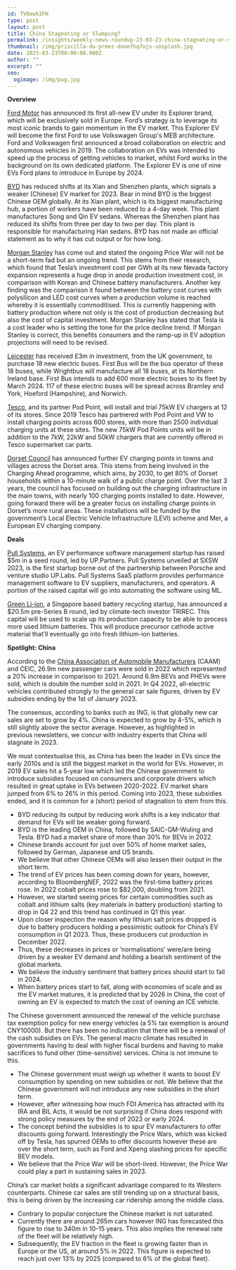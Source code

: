 ```yaml
---
id: TVOewk3FH
type: post
layout: post
title: China Stagnating or Slumping?
permalink: /insights/weekly-news-roundup-23-03-23-china-stagnating-or-slumping/
thumbnail: /img/priscilla-du-preez-donefhq7ojs-unsplash.jpg
date: 2023-03-23T00:00:00.000Z
author: ""
excerpt: ""
seo:
  ogimage: /img/pug.jpg
---
```

**Overview**

[Ford Motor](https://www.cnbc.com/2023/03/21/ford-explorer-ev-europe.html) has announced its first all-new EV under its Explorer brand, which will be exclusively sold in Europe. Ford’s strategy is to leverage its most iconic brands to gain momentum in the EV market. This Explorer EV will become the first Ford to use Volkswagen Group's MEB architecture. Ford and Volkswagen first announced a broad collaboration on electric and autonomous vehicles in 2019. The collaboration on EVs was intended to speed up the process of getting vehicles to market, whilst Ford works in the background on its own dedicated platform. The Explorer EV is one of nine EVs Ford plans to introduce in Europe by 2024.

[BYD](https://www.reuters.com/business/autos-transportation/byd-reduces-shifts-two-ev-assembly-plants-china-sources-2023-03-21/) has reduced shifts at its Xian and Shenzhen plants, which signals a weaker (Chinese) EV market for 2023. Bear in mind BYD is the biggest Chinese OEM globally. At its Xian plant, which is its biggest manufacturing hub, a portion of workers have been reduced to a 4-day week. This plant manufactures Song and Qin EV sedans. Whereas the Shenzhen plant has reduced its shifts from three per day to two per day. This plant is responsible for manufacturing Han sedans. BYD has not made an official statement as to why it has cut output or for how long.

[Morgan Stanley](https://thedriven.io/2023/03/22/tesla-and-byd-electric-vehicle-price-war-shows-ev-price-cuts-are-a-trend-not-a-fad/) has come out and stated the ongoing Price War will not be a short-term fad but an ongoing trend. This stems from their research, which found that Tesla’s investment cost per GWh at its new Nevada factory expansion represents a huge drop in anode production investment cost, in comparison with Korean and Chinese battery manufacturers. Another key finding was the comparison it found between the battery cost curves with polysilicon and LED cost curves when a production volume is reached whereby it is essentially commoditised. This is currently happening with battery production where not only is the cost of production decreasing but also the cost of capital investment. Morgan Stanley has stated that Tesla is a cost leader who is setting the tone for the price decline trend. If Morgan Stanley is correct, this benefits consumers and the ramp-up in EV adoption projections will need to be revised.

[Leicester](https://www.autocar.co.uk/car-news/new-cars/leicester-ditches-diesel-buses-%25C2%25A322m-ev-shift) has received £3m in investment, from the UK government, to purchase 18 new electric buses. First Bus will be the bus operator of these 18 buses, while Wrightbus will manufacture all 18 buses, at its Northern Ireland base. First Bus intends to add 600 more electric buses to its fleet by March 2024. 117 of these electric buses will be spread across Bramley and York, Hoeford (Hampshire), and Norwich.

[Tesco](https://www.moveelectric.com/e-cars/tesco-and-pod-point-add-75kw-ev-chargers-supermarket-network), and its partner Pod Point, will install and trial 75kW EV chargers at 12 of its stores. Since 2019 Tesco has partnered with Pod Point and VW to install charging points across 600 stores, with more than 2500 individual charging units at these sites. The new 75kW Pod Points units will be in addition to the 7kW, 22kW and 50kW chargers that are currently offered in Tesco supermarket car parts.

[Dorset Council](https://news.dorsetcouncil.gov.uk/2023/03/21/council-charges-ahead-with-plans-to-improve-electric-vehicle-charging-network-in-dorset/#:~:text=Dorset%2520Council%2520has%2520announced%2520ambitious,walk%2520of%2520a%2520public%2520chargepoint.) has announced further EV charging points in towns and villages across the Dorset area. This stems from being involved in the Charging Ahead programme, which aims, by 2030, to get 80% of Dorset households within a 10-minute walk of a public charge point. Over the last 3 years, the council has focused on building out the charging infrastructure in the main towns, with nearly 100 charging points installed to date. However, going forward there will be a greater focus on installing charge points in Dorset’s more rural areas. These installations will be funded by the government’s Local Electric Vehicle Infrastructure (LEVI) scheme and Mer, a European EV charging company.

**Deals**

[Pull Systems](https://techcrunch.com/2023/03/17/pull-systems-launches-out-of-up-labs-porsche-partnership-to-tackle-ev-performance/?TrucksFoT), an EV performance software management startup has raised $5m in a seed round, led by UP.Partners. Pull Systems unveiled at SXSW 2023, is the first startup borne out of the partnership between Porsche and venture studio UP.Labs. Pull Systems SaaS platform provides performance management software to EV suppliers, manufacturers, and operators. A portion of the raised capital will go into automating the software using ML.

[Green Li-ion](https://techcrunch.com/2023/03/17/rawr-green-li-ion-recharges-with-20-5m-to-scale-its-recycling-tech/?TrucksFoT), a Singapore based battery recycling startup, has announced a $20.5m pre-Series B round, led by climate-tech investor TRIREC. This capital will be used to scale up its production capacity to be able to process more used lithium batteries. This will produce precursor cathode active material that’ll eventually go into fresh lithium-ion batteries.

**Spotlight: China**

According to the [China Association of Automobile Manufacturers](https://www.fastmarkets.com/insights/chinese-automobile-output-sales-rise) (CAAM) and CEIC, 26.9m new passenger cars were sold in 2022 which represented a 20% increase in comparison to 2021. Around 6.9m BEVs and PHEVs were sold, which is double the number sold in 2021. In Q4 2022, all-electric vehicles contributed strongly to the general car sale figures, driven by EV subsidies ending by the 1st of January 2023. 

The consensus, according to banks such as ING, is that globally new car sales are set to grow by 4%. China is expected to grow by 4-5%, which is still slightly above the sector average. However, as highlighted in previous newsletters, we concur with industry experts that China will stagnate in 2023.

We must contextualise this, as China has been the leader in EVs since the early 2010s and is still the biggest market in the world for EVs. However, in 2019 EV sales hit a 5-year low which led the Chinese government to introduce subsidies focused on consumers and corporate drivers which resulted in great uptake in EVs between 2020-2022. EV market share jumped from 6% to 26% in this period. Coming into 2023, these subsidies ended, and it is common for a (short) period of stagnation to stem from this.

* BYD reducing its output by reducing work shifts is a key indicator that demand for EVs will be weaker going forward.
* BYD is the leading OEM in China, followed by SAIC-GM-Wuling and Tesla. BYD had a market share of more than 30% for BEVs in 2022.
* Chinese brands account for just over 50% of home market sales, followed by German, Japanese and US brands.
* We believe that other Chinese OEMs will also lessen their output in the short term.
* The trend of EV prices has been coming down for years, however, according to BloombergNEF, 2022 was the first-time battery prices rose. In 2022 cobalt prices rose to $82,000, doubling from 2021.
* However, we started seeing prices for certain commodities such as cobalt and lithium salts (key materials in battery production) starting to drop in Q4 22 and this trend has continued in Q1 this year.
* Upon closer inspection the reason why lithium salt prices dropped is due to battery producers holding a pessimistic outlook for China’s EV consumption in Q1 2023. Thus, these producers cut production in December 2022.
* Thus, these decreases in prices or ‘normalisations’ were/are being driven by a weaker EV demand and holding a bearish sentiment of the global markets.
* We believe the industry sentiment that battery prices should start to fall in 2024.
* When battery prices start to fall, along with economies of scale and as the EV market matures, it is predicted that by 2026 in China, the cost of owning an EV is expected to match the cost of owning an ICE vehicle.  

The Chinese government announced the renewal of the vehicle purchase tax exemption policy for new energy vehicles (a 5% tax exemption is around CNY10000). But there has been no indication that there will be a renewal of the cash subsidies on EVs. The general macro climate has resulted in governments having to deal with higher fiscal burdens and having to make sacrifices to fund other (time-sensitive) services. China is not immune to this.

* The Chinese government must weigh up whether it wants to boost EV consumption by spending on new subsidies or not. We believe that the Chinese government will not introduce any new subsidies in the short term.
* However, after witnessing how much FDI America has attracted with its IRA and BIL Acts, it would be not surprising if China does respond with strong policy measures by the end of 2023 or early 2024.
* The concept behind the subsidies is to spur EV manufacturers to offer discounts going forward. Interestingly the Price Wars, which was kicked off by Tesla, has spurred OEMs to offer discounts however these are over the short term, such as Ford and Xpeng slashing prices for specific BEV models.
* We believe that the Price War will be short-lived. However, the Price War could play a part in sustaining sales in 2023.

China’s car market holds a significant advantage compared to its Western counterparts. Chinese car sales are still trending up on a structural basis, this is being driven by the increasing car ridership among the middle class.

* Contrary to popular conjecture the Chinese market is not saturated.
* Currently there are around 265m cars however ING has forecasted this figure to rise to 340m in 10-15 years. This also implies the renewal rate of the fleet will be relatively high.
* Subsequently, the EV fraction in the fleet is growing faster than in Europe or the US, at around 5% in 2022. This figure is expected to reach just over 13% by 2025 (compared to 6% of the global fleet).
